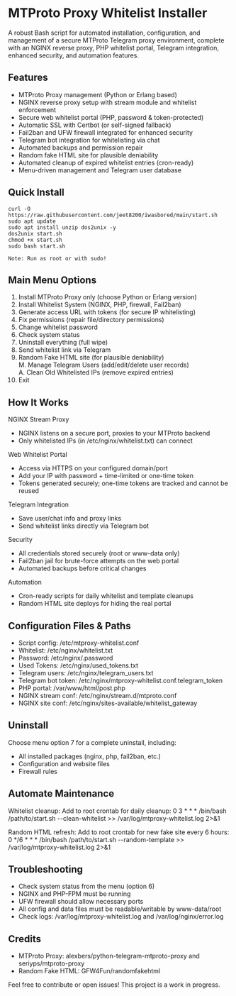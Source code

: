 MTProto Proxy Whitelist Installer
=================================

A robust Bash script for automated installation, configuration, and management of a secure MTProto Telegram proxy environment, complete with an NGINX reverse proxy, PHP whitelist portal, Telegram integration, enhanced security, and automation features.

Features
--------
- MTProto Proxy management (Python or Erlang based)
- NGINX reverse proxy setup with stream module and whitelist enforcement
- Secure web whitelist portal (PHP, password & token-protected)
- Automatic SSL with Certbot (or self-signed fallback)
- Fail2ban and UFW firewall integrated for enhanced security
- Telegram bot integration for whitelisting via chat
- Automated backups and permission repair
- Random fake HTML site for plausible deniability
- Automated cleanup of expired whitelist entries (cron-ready)
- Menu-driven management and Telegram user database

Quick Install
-------------
    curl -O https://raw.githubusercontent.com/jeet8200/iwasbored/main/start.sh
    sudo apt update
    sudo apt install unzip dos2unix -y
    dos2unix start.sh
    chmod +x start.sh
    sudo bash start.sh

    Note: Run as root or with sudo!

Main Menu Options
-----------------
1. Install MTProto Proxy only (choose Python or Erlang version)
2. Install Whitelist System (NGINX, PHP, firewall, Fail2ban)
3. Generate access URL with tokens (for secure IP whitelisting)
4. Fix permissions (repair file/directory permissions)
5. Change whitelist password
6. Check system status
7. Uninstall everything (full wipe)
8. Send whitelist link via Telegram
9. Random Fake HTML site (for plausible deniability)<br>
M. Manage Telegram Users (add/edit/delete user records)<br>
A. Clean Old Whitelisted IPs (remove expired entries)<br>
0. Exit

How It Works
------------
NGINX Stream Proxy
- NGINX listens on a secure port, proxies to your MTProto backend
- Only whitelisted IPs (in /etc/nginx/whitelist.txt) can connect

Web Whitelist Portal
- Access via HTTPS on your configured domain/port
- Add your IP with password + time-limited or one-time token
- Tokens generated securely; one-time tokens are tracked and cannot be reused

Telegram Integration
- Save user/chat info and proxy links
- Send whitelist links directly via Telegram bot

Security
- All credentials stored securely (root or www-data only)
- Fail2ban jail for brute-force attempts on the web portal
- Automated backups before critical changes

Automation
- Cron-ready scripts for daily whitelist and template cleanups
- Random HTML site deploys for hiding the real portal

Configuration Files & Paths
---------------------------
- Script config: /etc/mtproxy-whitelist.conf
- Whitelist: /etc/nginx/whitelist.txt
- Password: /etc/nginx/.password
- Used Tokens: /etc/nginx/used_tokens.txt
- Telegram users: /etc/nginx/telegram_users.txt
- Telegram bot token: /etc/nginx/mtproxy-whitelist.conf.telegram_token
- PHP portal: /var/www/html/post.php
- NGINX stream conf: /etc/nginx/stream.d/mtproto.conf
- NGINX site conf: /etc/nginx/sites-available/whitelist_gateway

Uninstall
---------
Choose menu option 7 for a complete uninstall, including:
- All installed packages (nginx, php, fail2ban, etc.)
- Configuration and website files
- Firewall rules

Automate Maintenance
-------------------
Whitelist cleanup:
    Add to root crontab for daily cleanup:
    0 3 * * * /bin/bash /path/to/start.sh --clean-whitelist >> /var/log/mtproxy-whitelist.log 2>&1

Random HTML refresh:
    Add to root crontab for new fake site every 6 hours:
    0 */6 * * * /bin/bash /path/to/start.sh --random-template >> /var/log/mtproxy-whitelist.log 2>&1

Troubleshooting
---------------
- Check system status from the menu (option 6)
- NGINX and PHP-FPM must be running
- UFW firewall should allow necessary ports
- All config and data files must be readable/writable by www-data/root
- Check logs: /var/log/mtproxy-whitelist.log and /var/log/nginx/error.log

Credits
-------
- MTProto Proxy: alexbers/python-telegram-mtproto-proxy and seriyps/mtproto-proxy
- Random Fake HTML: GFW4Fun/randomfakehtml

Feel free to contribute or open issues! This project is a work in progress.
